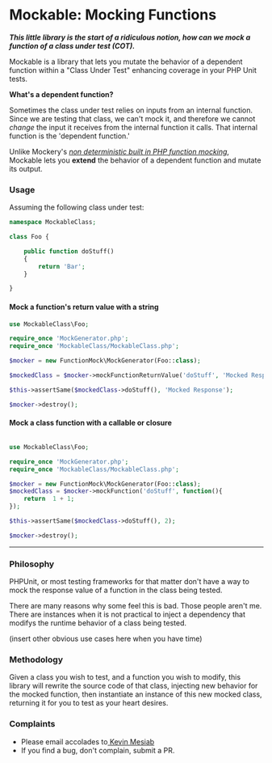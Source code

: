 # Mockable: Mocking Functions

***This little library is the start of a ridiculous notion, how can we mock a
function of a class under test (COT).***

Mockable is a library that lets you mutate the behavior of a dependent function 
within a "Class Under Test" enhancing coverage in your PHP Unit tests.


**What's a dependent function?**

Sometimes the class under test relies on inputs from an internal function.  Since we are
testing that class, we can't mock it, and therefore we cannot _change_ the input it receives
from the internal function it calls.  That internal function is the 'dependent function.'

Unlike Mockery's _[non deterministic built in PHP function mocking](https://github.com/php-mock/php-mock)_, Mockable lets you
**extend** the behavior of a dependent function and mutate its output.


### Usage

Assuming the following class under test:
```php
namespace MockableClass;

class Foo {

    public function doStuff()
    {
        return 'Bar';
    }

}
```


#### Mock a function's return value with a string
```php
use MockableClass\Foo;

require_once 'MockGenerator.php';
require_once 'MockableClass/MockableClass.php';

$mocker = new FunctionMock\MockGenerator(Foo::class);

$mockedClass = $mocker->mockFunctionReturnValue('doStuff', 'Mocked Response');

$this->assertSame($mockedClass->doStuff(), 'Mocked Response');

$mocker->destroy();

```

#### Mock a class function with a callable or closure
```php

use MockableClass\Foo;

require_once 'MockGenerator.php';
require_once 'MockableClass/MockableClass.php';

$mocker = new FunctionMock\MockGenerator(Foo::class);
$mockedClass = $mocker->mockFunction('doStuff', function(){
    return  1 + 1;
});

$this->assertSame($mockedClass->doStuff(), 2);

$mocker->destroy();

```
---

### Philosophy

PHPUnit, or most testing frameworks for that matter don't have a way
to mock the response value of a function in the class being tested.

There are many reasons why some feel this is bad.  Those people aren't me.
There are instances when it is not practical to inject a dependency
that modifys the runtime behavior of a class being tested.

(insert other obvious use cases here when you have time)

### Methodology

Given a class you wish to test, and a function you wish to modify, this 
library will rewrite the source code of that class, injecting new behavior
for the mocked function, then instantiate an instance of this new mocked
class, returning it for you to test as your heart desires.

### Complaints

- Please email accolades to[ Kevin Mesiab](mailto:kmesiab@gmail.com)
- If you find a bug, don't complain, submit a PR. 
